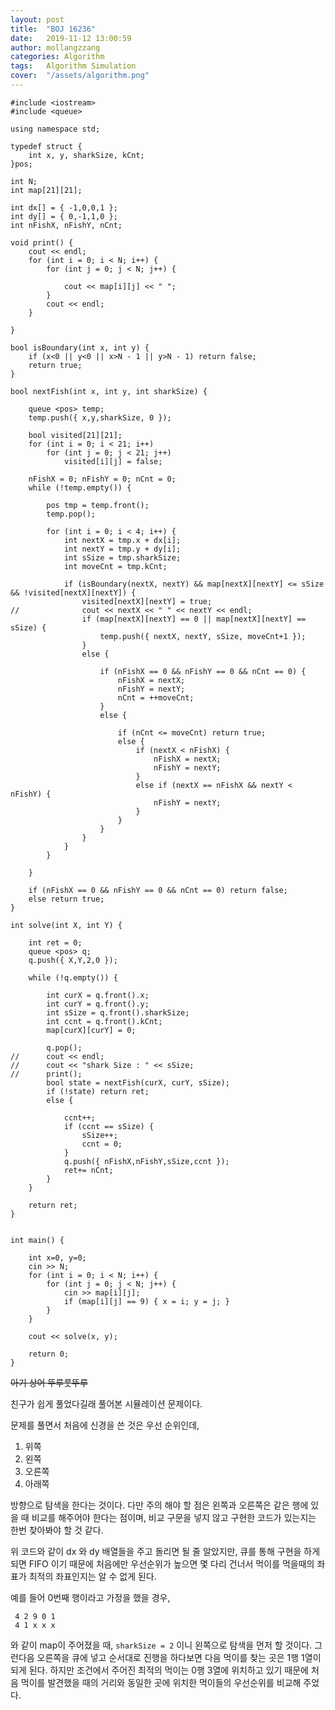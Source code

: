 ```yaml
---
layout: post
title:  "BOJ 16236"
date:   2019-11-12 13:00:59
author: mollangzzang
categories: Algorithm
tags:	Algorithm Simulation
cover:  "/assets/algorithm.png"
---
```


```
#include <iostream>
#include <queue>

using namespace std;

typedef struct {
	int x, y, sharkSize, kCnt;
}pos;

int N;
int map[21][21];

int dx[] = { -1,0,0,1 };
int dy[] = { 0,-1,1,0 };
int nFishX, nFishY, nCnt;

void print() {
	cout << endl;
	for (int i = 0; i < N; i++) {
		for (int j = 0; j < N; j++) {

			cout << map[i][j] << " ";
		}
		cout << endl;
	}

}

bool isBoundary(int x, int y) {
	if (x<0 || y<0 || x>N - 1 || y>N - 1) return false;
	return true;
}

bool nextFish(int x, int y, int sharkSize) {

	queue <pos> temp;
	temp.push({ x,y,sharkSize, 0 });

	bool visited[21][21];
	for (int i = 0; i < 21; i++)
		for (int j = 0; j < 21; j++)
			visited[i][j] = false;

	nFishX = 0; nFishY = 0; nCnt = 0;
	while (!temp.empty()) {

		pos tmp = temp.front();
		temp.pop();

		for (int i = 0; i < 4; i++) {
			int nextX = tmp.x + dx[i];
			int nextY = tmp.y + dy[i];
			int sSize = tmp.sharkSize;
			int moveCnt = tmp.kCnt;
			
			if (isBoundary(nextX, nextY) && map[nextX][nextY] <= sSize && !visited[nextX][nextY]) {
				visited[nextX][nextY] = true;
//				cout << nextX << " " << nextY << endl;
				if (map[nextX][nextY] == 0 || map[nextX][nextY] == sSize) {
					temp.push({ nextX, nextY, sSize, moveCnt+1 });
				}
				else {
					
					if (nFishX == 0 && nFishY == 0 && nCnt == 0) {
						nFishX = nextX;
						nFishY = nextY;
						nCnt = ++moveCnt;
					}
					else {

						if (nCnt <= moveCnt) return true;
						else {
							if (nextX < nFishX) {
								nFishX = nextX;
								nFishY = nextY;
							}
							else if (nextX == nFishX && nextY < nFishY) {
								nFishY = nextY;
							}
						}
					}
				}
			}
		}

	}

	if (nFishX == 0 && nFishY == 0 && nCnt == 0) return false;
	else return true;
}

int solve(int X, int Y) {

	int ret = 0;
	queue <pos> q;
	q.push({ X,Y,2,0 });

	while (!q.empty()) {

		int curX = q.front().x;
		int curY = q.front().y;
		int sSize = q.front().sharkSize;
		int ccnt = q.front().kCnt;
		map[curX][curY] = 0;

		q.pop();
//		cout << endl;
//		cout << "shark Size : " << sSize;
//		print();
		bool state = nextFish(curX, curY, sSize);
		if (!state) return ret;
		else {
		
			ccnt++;
			if (ccnt == sSize) {
				sSize++;
				ccnt = 0;
			}
			q.push({ nFishX,nFishY,sSize,ccnt });
			ret+= nCnt;
		}
	}

	return ret;
}


int main() {

	int x=0, y=0;
	cin >> N;
	for (int i = 0; i < N; i++) {
		for (int j = 0; j < N; j++) {
			cin >> map[i][j];
			if (map[i][j] == 9) { x = i; y = j; }
		}
	}

	cout << solve(x, y);

	return 0;
}
```

~~아기 상어 뚜루룻뚜루~~

친구가 쉽게 풀었다길래 풀어본 시뮬레이션 문제이다. 

문제를 풀면서 처음에 신경을 쓴 것은 우선 순위인데,

1. 위쪽
2. 왼쪽
3. 오른쪽
4. 아래쪽

방향으로 탐색을 한다는 것이다. 다만 주의 해야 할 점은 왼쪽과 오른쪽은 같은 행에 있을 때 비교를 해주어야 한다는 점이며, 비교 구문을 넣지 않고 구현한 코드가 있는지는 한번 찾아봐야 할 것 같다.

위 코드와 같이 dx 와 dy 배열들을 주고 돌리면 될 줄 알았지만, 큐를 통해 구현을 하게 되면 FIFO 이기 때문에 처음에만 우선순위가 높으면 몇 다리 건너서 먹이를 먹을때의 좌표가 최적의 좌표인지는 알 수 없게 된다.

예를 들어 0번째 행이라고 가정을 했을 경우, 

```
 4 2 9 0 1
 4 1 x x x
```

와 같이 map이 주어졌을 때, `sharkSize = 2` 이니 왼쪽으로 탐색을 먼저 할 것이다. 그런다음 오른쪽을 큐에 넣고 순서대로 진행을 하다보면 다음 먹이를 찾는 곳은 1행 1열이 되게 된다. 하지만 조건에서 주어진 최적의 먹이는 0행 3열에 위치하고 있기 때문에 처음 먹이를 발견했을 때의 거리와 동일한 곳에 위치한 먹이들의 우선순위를 비교해 주었다.